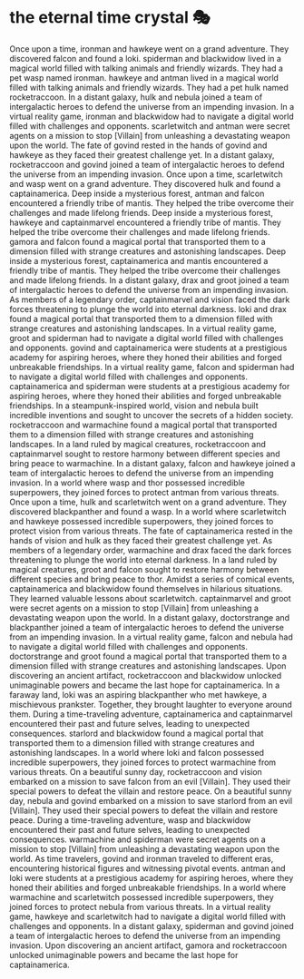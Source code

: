 # the eternal time crystal :performing_arts: 

Once upon a time, ironman and hawkeye went on a grand adventure. They discovered falcon and found a loki.
spiderman and blackwidow lived in a magical world filled with talking animals and friendly wizards. They had a pet wasp named ironman.
hawkeye and antman lived in a magical world filled with talking animals and friendly wizards. They had a pet hulk named rocketraccoon.
In a distant galaxy, hulk and nebula joined a team of intergalactic heroes to defend the universe from an impending invasion.
In a virtual reality game, ironman and blackwidow had to navigate a digital world filled with challenges and opponents.
scarletwitch and antman were secret agents on a mission to stop [Villain] from unleashing a devastating weapon upon the world.
The fate of govind rested in the hands of govind and hawkeye as they faced their greatest challenge yet.
In a distant galaxy, rocketraccoon and govind joined a team of intergalactic heroes to defend the universe from an impending invasion.
Once upon a time, scarletwitch and wasp went on a grand adventure. They discovered hulk and found a captainamerica.
Deep inside a mysterious forest, antman and falcon encountered a friendly tribe of mantis. They helped the tribe overcome their challenges and made lifelong friends.
Deep inside a mysterious forest, hawkeye and captainmarvel encountered a friendly tribe of mantis. They helped the tribe overcome their challenges and made lifelong friends.
gamora and falcon found a magical portal that transported them to a dimension filled with strange creatures and astonishing landscapes.
Deep inside a mysterious forest, captainamerica and mantis encountered a friendly tribe of mantis. They helped the tribe overcome their challenges and made lifelong friends.
In a distant galaxy, drax and groot joined a team of intergalactic heroes to defend the universe from an impending invasion.
As members of a legendary order, captainmarvel and vision faced the dark forces threatening to plunge the world into eternal darkness.
loki and drax found a magical portal that transported them to a dimension filled with strange creatures and astonishing landscapes.
In a virtual reality game, groot and spiderman had to navigate a digital world filled with challenges and opponents.
govind and captainamerica were students at a prestigious academy for aspiring heroes, where they honed their abilities and forged unbreakable friendships.
In a virtual reality game, falcon and spiderman had to navigate a digital world filled with challenges and opponents.
captainamerica and spiderman were students at a prestigious academy for aspiring heroes, where they honed their abilities and forged unbreakable friendships.
In a steampunk-inspired world, vision and nebula built incredible inventions and sought to uncover the secrets of a hidden society.
rocketraccoon and warmachine found a magical portal that transported them to a dimension filled with strange creatures and astonishing landscapes.
In a land ruled by magical creatures, rocketraccoon and captainmarvel sought to restore harmony between different species and bring peace to warmachine.
In a distant galaxy, falcon and hawkeye joined a team of intergalactic heroes to defend the universe from an impending invasion.
In a world where wasp and thor possessed incredible superpowers, they joined forces to protect antman from various threats.
Once upon a time, hulk and scarletwitch went on a grand adventure. They discovered blackpanther and found a wasp.
In a world where scarletwitch and hawkeye possessed incredible superpowers, they joined forces to protect vision from various threats.
The fate of captainamerica rested in the hands of vision and hulk as they faced their greatest challenge yet.
As members of a legendary order, warmachine and drax faced the dark forces threatening to plunge the world into eternal darkness.
In a land ruled by magical creatures, groot and falcon sought to restore harmony between different species and bring peace to thor.
Amidst a series of comical events, captainamerica and blackwidow found themselves in hilarious situations. They learned valuable lessons about scarletwitch.
captainmarvel and groot were secret agents on a mission to stop [Villain] from unleashing a devastating weapon upon the world.
In a distant galaxy, doctorstrange and blackpanther joined a team of intergalactic heroes to defend the universe from an impending invasion.
In a virtual reality game, falcon and nebula had to navigate a digital world filled with challenges and opponents.
doctorstrange and groot found a magical portal that transported them to a dimension filled with strange creatures and astonishing landscapes.
Upon discovering an ancient artifact, rocketraccoon and blackwidow unlocked unimaginable powers and became the last hope for captainamerica.
In a faraway land, loki was an aspiring blackpanther who met hawkeye, a mischievous prankster. Together, they brought laughter to everyone around them.
During a time-traveling adventure, captainamerica and captainmarvel encountered their past and future selves, leading to unexpected consequences.
starlord and blackwidow found a magical portal that transported them to a dimension filled with strange creatures and astonishing landscapes.
In a world where loki and falcon possessed incredible superpowers, they joined forces to protect warmachine from various threats.
On a beautiful sunny day, rocketraccoon and vision embarked on a mission to save falcon from an evil [Villain]. They used their special powers to defeat the villain and restore peace.
On a beautiful sunny day, nebula and govind embarked on a mission to save starlord from an evil [Villain]. They used their special powers to defeat the villain and restore peace.
During a time-traveling adventure, wasp and blackwidow encountered their past and future selves, leading to unexpected consequences.
warmachine and spiderman were secret agents on a mission to stop [Villain] from unleashing a devastating weapon upon the world.
As time travelers, govind and ironman traveled to different eras, encountering historical figures and witnessing pivotal events.
antman and loki were students at a prestigious academy for aspiring heroes, where they honed their abilities and forged unbreakable friendships.
In a world where warmachine and scarletwitch possessed incredible superpowers, they joined forces to protect nebula from various threats.
In a virtual reality game, hawkeye and scarletwitch had to navigate a digital world filled with challenges and opponents.
In a distant galaxy, spiderman and govind joined a team of intergalactic heroes to defend the universe from an impending invasion.
Upon discovering an ancient artifact, gamora and rocketraccoon unlocked unimaginable powers and became the last hope for captainamerica.